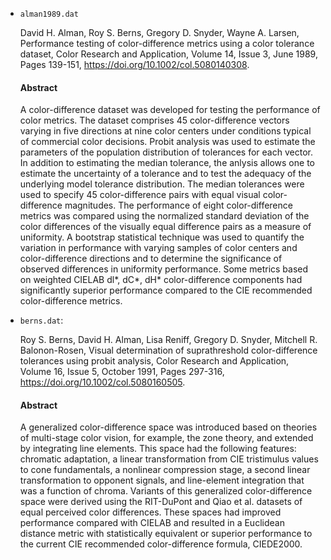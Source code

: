 * `alman1989.dat`

  David H. Alman, Roy S. Berns, Gregory D. Snyder, Wayne A. Larsen,
  Performance testing of color-difference metrics using a color tolerance dataset,
  Color Research and Application, Volume 14, Issue 3, June 1989, Pages 139-151,
  <https://doi.org/10.1002/col.5080140308>.

  #### Abstract
  A color-difference dataset was developed for testing the performance of color metrics.
  The dataset comprises 45 color-difference vectors varying in five directions at nine
  color centers under conditions typical of commercial color decisions. Probit analysis
  was used to estimate the parameters of the population distribution of tolerances for
  each vector. In addition to estimating the median tolerance, the anlysis allows one to
  estimate the uncertainty of a tolerance and to test the adequacy of the underlying
  model tolerance distribution. The median tolerances were used to specify 45
  color-difference pairs with equal visual color-difference magnitudes. The performance
  of eight color-difference metrics was compared using the normalized standard deviation
  of the color differences of the visually equal difference pairs as a measure of
  uniformity. A bootstrap statistical technique was used to quantify the variation in
  performance with varying samples of color centers and color-difference directions and
  to determine the significance of observed differences in uniformity performance. Some
  metrics based on weighted CIELAB dl\*, dC\*, dH\* color-difference components had
  significantly superior performance compared to the CIE recommended color-difference
  metrics.

* `berns.dat`: 

  Roy S. Berns, David H. Alman, Lisa Reniff, Gregory D. Snyder, Mitchell R.
  Balonon-Rosen,
  Visual determination of suprathreshold color-difference tolerances using probit
  analysis,
  Color Research and Application, Volume 16, Issue 5, October 1991, Pages
  297-316,
  <https://doi.org/10.1002/col.5080160505>.

  #### Abstract
  A generalized color-difference space was introduced based on theories of multi-stage
  color vision, for example, the zone theory, and extended by integrating line elements.
  This space had the following features: chromatic adaptation, a linear transformation
  from CIE tristimulus values to cone fundamentals, a nonlinear compression stage, a
  second linear transformation to opponent signals, and line-element integration that
  was a function of chroma.  Variants of this generalized color-difference space were
  derived using the RIT-DuPont and Qiao et al. datasets of equal perceived color
  differences. These spaces had improved performance compared with CIELAB and resulted
  in a Euclidean distance metric with statistically equivalent or superior performance
  to the current CIE recommended color-difference formula, CIEDE2000.

